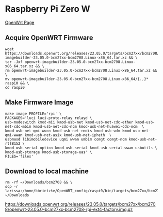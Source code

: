 # Raspberry Pi Zero W
[OpenWrt Page](https://openwrt.org/toh/raspberry_pi_foundation/raspberry_pi)

## Acquire OpenWRT Firmware
```
wget https://downloads.openwrt.org/releases/23.05.0/targets/bcm27xx/bcm2708/openwrt-imagebuilder-23.05.0-bcm27xx-bcm2708.Linux-x86_64.tar.xz && \
tar -Jxf openwrt-imagebuilder-23.05.0-bcm27xx-bcm2708.Linux-x86_64.tar.xz && \
rm openwrt-imagebuilder-23.05.0-bcm27xx-bcm2708.Linux-x86_64.tar.xz && \
mv openwrt-imagebuilder-23.05.0-bcm27xx-bcm2708.Linux-x86_64/{.,}* raspi0 && \
cd raspi0
```

## Make Firmware Image
```
make image PROFILE='rpi' \
PACKAGES='luci luci-proto-relay relayd \
usb-modeswitch kmod-mii kmod-usb-net kmod-usb-net-cdc-ether kmod-usb-net-cdc-mbim kmod-usb-net-cdc-ncm kmod-usb-net-huawei-cdc-ncm  \
kmod-usb-net-qmi-wwan kmod-usb-net-rndis kmod-usb-wdm kmod-usb-net-qmi-wwan kmod-usb-net-asix kmod-usb-net-ipheth  \
usbmuxd libimobiledevice uqmi wwan umbim comgt comgt-ncm kmod-usb-net-rtl8152 \
kmod-usb-serial-option kmod-usb-serial kmod-usb-serial-wwan usbutils \
kmod-usb-storage kmod-usb-storage-uas' \
FILES='files'
```

## Download to local machine
```
rm -rf ~/Downloads/bcm2708 && \
scp -r larissa:/home/bbrietzke/OpenWRT_config/raspi0/bin/targets/bcm27xx/bcm2708 ~/Downloads
```

https://downloads.openwrt.org/releases/23.05.0/targets/bcm27xx/bcm2708/openwrt-23.05.0-bcm27xx-bcm2708-rpi-ext4-factory.img.gz